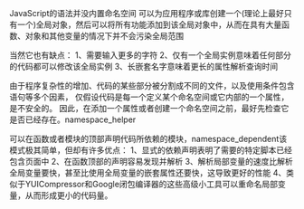 JavaScript的语法并没内置命名空间
可以为应用程序或库创建一个(理论上最好只有一个)全局对象，然后可以将所有功能添加到该全局对象中，从而在具有大量函数、对象和其他变量的情况下并不会污染全局范围

当然它也有缺点：
1、需要输入更多的字符
2、仅有一个全局实例意味着任何部分的代码都可以修改该全局实例
3、长嵌套名字意味着更长的属性解析查询时间


由于程序复杂性的增加、代码的某些部分被分割成不同的文件，以及使用条件包含语句等多个因素，
仅假设代码是每一个定义某个命名空间或它内部的一个属性，是不安全的。
因此，在添加一个属性或者创建一个命名空间之前，最好先检查它是否已经存在。namespace_helper

可以在函数或者模块的顶部声明代码所依赖的模块，namespace_dependent该模式极其简单，但却有许多优点：
1、显式的依赖声明表明了需要的特定脚本已经包含页面中
2、在函数顶部的声明容易发现并解析
3、解析局部变量的速度比解析全局变量要快，甚至比使用全局变量的嵌套属性还要快，这导致更好的性能
4、类似于YUICompressor和Google闭包编译器的这些高级小工具可以重命名局部变量，从而形成更小的代码量。